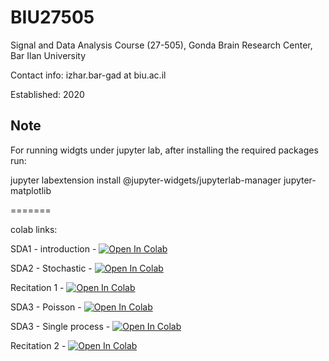 # BIU27505

Signal and Data Analysis Course (27-505), Gonda Brain Research Center, Bar Ilan University

Contact info: izhar.bar-gad at biu.ac.il

Established: 2020

## Note 
For running widgts under jupyter lab, after installing the required packages run:  
  
jupyter labextension install @jupyter-widgets/jupyterlab-manager jupyter-matplotlib

=======

colab links:

SDA1 - introduction - [![Open In Colab](https://colab.research.google.com/assets/colab-badge.svg)](https://colab.research.google.com/github/ibglab/BIU27505/blob/master/SDA1-Introduction.ipynb)

SDA2 - Stochastic - [![Open In Colab](https://colab.research.google.com/assets/colab-badge.svg)](https://colab.research.google.com/github/ibglab/BIU27505/blob/master/SDA2-Stochastic.ipynb)

Recitation 1  - [![Open In Colab](https://colab.research.google.com/assets/colab-badge.svg)](https://colab.research.google.com/github/ibglab/BIU27505/blob/master/SDA-Recitation%201.ipynb)

SDA3 - Poisson - [![Open In Colab](https://colab.research.google.com/assets/colab-badge.svg)](https://colab.research.google.com/github/ibglab/BIU27505/blob/master/SDA3-Poisson.ipynb)

SDA3 - Single process - [![Open In Colab](https://colab.research.google.com/assets/colab-badge.svg)](https://colab.research.google.com/github/ibglab/BIU27505/blob/master/SDA4-SingleProcess.ipynb)

Recitation 2  - [![Open In Colab](https://colab.research.google.com/assets/colab-badge.svg)](https://colab.research.google.com/github/ibglab/BIU27505/blob/master/SDA-Recitation%202.ipynb)

